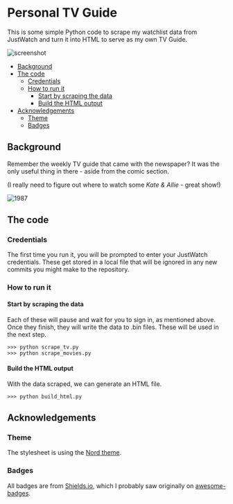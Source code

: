 # Personal TV Guide
This is some simple Python code to scrape my watchlist data from JustWatch and turn it into HTML to serve as my own TV Guide.

![screenshot](https://raw.githubusercontent.com/skadogg/personal-tv-guide/main/images/screenshot%202023-12-24.png)


- [Background](#background)
- [The code](#the-code)
  - [Credentials](#credentials)
  - [How to run it](#how-to-run-it)
    - [Start by scraping the data](#start-by-scraping-the-data)
    - [Build the HTML output](#build-the-html-output)
- [Acknowledgements](#acknowledgements)
  - [Theme](#theme)
  - [Badges](#badges)


## Background
Remember the weekly TV guide that came with the newspaper? It was the only useful thing in there - aside from the comic section.

(I really need to figure out where to watch some *Kate & Allie* - great show!)

![1987](https://raw.githubusercontent.com/skadogg/personal-tv-guide/main/images/1987-TV-Featured1.jpg)


## The code

### Credentials
The first time you run it, you will be prompted to enter your JustWatch credentials. These get stored in a local file that will be ignored in any new commits you might make to the repository.

### How to run it

#### Start by scraping the data
Each of these will pause and wait for you to sign in, as mentioned above. Once they finish, they will write the data to .bin files. These will be used in the next step.

```
>>> python scrape_tv.py
>>> python scrape_movies.py
```

#### Build the HTML output
With the data scraped, we can generate an HTML file.

```
>>> python build_html.py
```


## Acknowledgements

### Theme
The stylesheet is using the [Nord theme](https://www.nordtheme.com/).

### Badges
All badges are from [Shields.io](https://shields.io/), which I probably saw originally on [awesome-badges](https://github.com/badges/awesome-badges).

